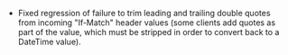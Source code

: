 * Fixed regression of failure to trim leading and trailing double quotes from incoming "If-Match" header values (some clients add quotes as part of the value, which must be stripped in order to convert back to a DateTime value).